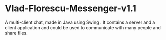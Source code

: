 # Vlad-Florescu-Messenger-v1.1
A multi-client chat, made in Java using Swing . It contains a server and a client application and could be used to communicate with many people and share files.
